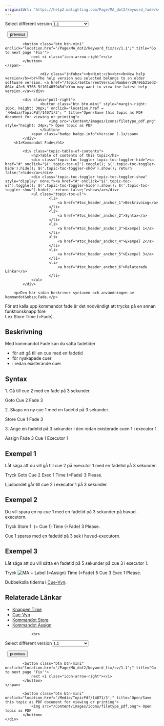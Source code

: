```yaml
---
originalUrl: 'https://help2.malighting.com/Page/MA_dot2/keyword_fade/sv/1.1'
---
```


<div class="topic-navigation">

<div class="pull-right">
	<span class="pull-left">


<div class="pull-left">
<form action="/Topic/SetCurrentVersionNumber" class="form-inline" id="frmTagSelector" method="post">	<span class="form-mini">
		<div class="input-prepend"><span class="add-on">Select different version</span><select autocomplete="off" id="versionNumberId" name="versionNumberId" onchange="$(this).closest('#frmTagSelector').submit();" style="width: 120px;"><option value="">- latest -</option>
<option selected="selected" value="3">1.1</option>
<option value="7">1.2</option>
<option value="12">1.3</option>
<option value="16">1.5</option>
<option value="29">1.9</option>
</select></div>
		<input data-val="true" data-val-number="The field Int32 must be a number." data-val-required="The Int32 field is required." id="ProductId" name="ProductId" type="hidden" value="7">
		<input id="CurrentGuid" name="CurrentGuid" type="hidden" value="96b21ed2-804c-42e6-9765-5f101405945d">
	</span>
</form></div>&nbsp;	</span>
	<span class="pull-right" style="white-space: nowrap;">
			<button class="btn btn-mini" onclick="location.href='/Page/MA_dot2/keyword_executor/sv/1.1'; " title="Go to previous page 'Executor'">
				<i class="icon-arrow-left"></i> previous
			</button>

			<button class="btn btn-mini" onclick="location.href='/Page/MA_dot2/keyword_fix/sv/1.1';" title="Go to next page 'Fix'">
				next <i class="icon-arrow-right"></i> 
			</button>
	</span>
</div>
<div class="clear-fix" style="margin-bottom: 10px"></div>
</div>

					<div class="infobox"><b>Hint:</b><br><b>New help version</b><br>The help version you selected belongs to an older software version. <a href="/Topic/SetCurrentVersionNumber/29/96b21ed2-804c-42e6-9765-5f101405945d">You may want to view the latest help version.</a></div>

			<div class="pull-right">
					<button class="btn btn-mini" style="margin-right: 10px; height: 30px;" onclick="location.href = '/Media/TopicPdf/14071/3'; " title="Open/Save this topic as PDF document for viewing or printing">
						<img src="/Content/images/icons/filetype_pdf.png" style="height: 24px;"> Open topic as PDF
					</button>
				<span class="badge badge-info">Version 1.1</span>
			</div>
		<h1>Kommandot Fade</h1>

			<div class="topic-table-of-contents">
				<h2>Table of contents of this topic</h2>
				<div class="topic-toc-toggler topic-toc-toggler-hide"><a href="#" onclick="$('.topic-toc-ul').toggle(); $('.topic-toc-toggler-hide').hide(); $('.topic-toc-toggler-show').show(); return false;">hide</a></div>
				<div class="topic-toc-toggler topic-toc-toggler-show" style="display: none;"><a href="#" onclick="$('.topic-toc-ul').toggle(); $('.topic-toc-toggler-hide').show(); $('.topic-toc-toggler-show').hide(); return false;">show</a></div>
				<ul class="topic-toc-ul">
						<li>
							<a href="#toc_header_anchor_1">Beskrivning</a>
						</li>
						<li>
							<a href="#toc_header_anchor_2">Syntax</a>
						</li>
						<li>
							<a href="#toc_header_anchor_3">Exempel 1</a>
						</li>
						<li>
							<a href="#toc_header_anchor_4">Exempel 2</a>
						</li>
						<li>
							<a href="#toc_header_anchor_5">Exempel 3</a>
						</li>
						<li>
							<a href="#toc_header_anchor_6">Relaterade Länkar</a>
						</li>
				</ul>
			</div>

		<p>Den här sidan beskriver syntaxen och användningen av kommandot&nbsp;Fade.</p>

<p>För att&nbsp;kalla upp&nbsp;kommandot fade är det nödvändigt att trycka på en annan funktionsknapp före<br>
t.ex <span class="hardkey">Store</span> <span class="hardkey">Time</span>&nbsp;(=Fade).</p>

<a name="toc_header_anchor_1" id="toc_header_anchor_1" class="topic-toc-item"></a><h2>Beskrivning</h2>

<p>Med kommandot Fade kan du sätta fadetider</p>

<ul>
	<li>för att gå till en cue med en fadetid</li>
	<li>för nyskapade cuer</li>
	<li>i redan existerande cuer</li>
</ul>

<a name="toc_header_anchor_2" id="toc_header_anchor_2" class="topic-toc-item"></a><h2>Syntax</h2>

<p>1. Gå till cue 2 med en fade på 3 sekunder.</p>

<div class="cl_input">Goto Cue 2 Fade 3</div>

<p>2. Skapa en ny cue 1 med en fadetid på 3 sekunder.</p>

<div class="cl_input">Store Cue 1 Fade 3</div>

<p>3. Ange en fadetid på 3 sekunder i den redan existerade cuen 1 i executor 1.</p>

<div class="cl_input">Assign Fade 3 Cue 1 Executor 1</div>

<a name="toc_header_anchor_3" id="toc_header_anchor_3" class="topic-toc-item"></a><h2>Exempel 1</h2>

<p>Låt säga att du vill gå till cue 2 på executor 1 med en fadetid på 3 sekunder.</p>

<p>Tryck&nbsp;<span class="hardkey">Goto</span> <span class="hardkey">Cue</span> <span class="hardkey">2</span> <span class="hardkey">Exec</span> <span class="hardkey">1</span> <span class="hardkey">Time</span> (=Fade) <span class="hardkey">3</span> <span class="hardkey">Please</span>.</p>

<p>Ljusbordet går till cue 2 i executor&nbsp;1 på 3 sekunder.</p>

<a name="toc_header_anchor_4" id="toc_header_anchor_4" class="topic-toc-item"></a><h2>Exempel 2</h2>

<p>Du vill spara en ny cue 1 med en fadetid på 3 sekunder på huvud-executorn.</p>

<p>Tryck&nbsp;<span class="hardkey">Store</span> <span class="hardkey">1</span>&nbsp; (= Cue 1) <span class="hardkey">Time</span> (=Fade) <span class="hardkey">3</span> <span class="hardkey">Please</span>.</p>

<p>Cue 1 sparas med en fadetid på 3 sek i huvud-executorn.</p>

<a name="toc_header_anchor_5" id="toc_header_anchor_5" class="topic-toc-item"></a><h2>Exempel 3</h2>

<p>Låt säga att du vill sätta en fadetid på 5 sekunder på cue 3 i executor 1.</p>

<p>Tryck&nbsp;<span class="hardkey"><img alt="MA" src="/Media/Mlg/ma.png"></span> + <span class="hardkey">Label</span> (=Assign) <span class="hardkey">Time</span> (=Fade) <span class="hardkey">5</span> <span class="hardkey">Cue</span> <span class="hardkey">3</span> <span class="hardkey">Exec</span> <span class="hardkey">1</span> <span class="hardkey">Please</span>.</p>

<div class="tip">Dubbelkolla tiderna i&nbsp;<a href="/Topic/b8ab1bbb-182d-41d6-9a1e-52f5267922c7">Cue-Vyn</a>.</div>

<a name="toc_header_anchor_6" id="toc_header_anchor_6" class="topic-toc-item"></a><h2>Relaterade Länkar</h2>

<ul>
	<li><a href="/Topic/fc47e5b3-2597-4b3f-ad85-c1690440e399">Knappen Time</a></li>
	<li><a href="/Topic/b8ab1bbb-182d-41d6-9a1e-52f5267922c7">Cue-Vyn</a></li>
	<li><a href="/Topic/97af99ef-e454-442e-9abc-5b71bf8cc974">Kommandot Store</a></li>
	<li><a href="/Topic/ec08034c-3e2a-47b3-a353-50b018990c44">Kommandot Assign</a></li>
</ul>


				<br>
<div class="topic-navigation">

<div class="pull-right">
	<span class="pull-left">


<div class="pull-left">
<form action="/Topic/SetCurrentVersionNumber" class="form-inline" id="frmTagSelector" method="post">	<span class="form-mini">
		<div class="input-prepend"><span class="add-on">Select different version</span><select autocomplete="off" id="versionNumberId" name="versionNumberId" onchange="$(this).closest('#frmTagSelector').submit();" style="width: 120px;"><option value="">- latest -</option>
<option selected="selected" value="3">1.1</option>
<option value="7">1.2</option>
<option value="12">1.3</option>
<option value="16">1.5</option>
<option value="29">1.9</option>
</select></div>
		<input data-val="true" data-val-number="The field Int32 must be a number." data-val-required="The Int32 field is required." id="ProductId" name="ProductId" type="hidden" value="7">
		<input id="CurrentGuid" name="CurrentGuid" type="hidden" value="96b21ed2-804c-42e6-9765-5f101405945d">
	</span>
</form></div>&nbsp;	</span>
	<span class="pull-right" style="white-space: nowrap;">
			<button class="btn btn-mini" onclick="location.href='/Page/MA_dot2/keyword_executor/sv/1.1'; " title="Go to previous page 'Executor'">
				<i class="icon-arrow-left"></i> previous
			</button>

			<button class="btn btn-mini" onclick="location.href='/Page/MA_dot2/keyword_fix/sv/1.1';" title="Go to next page 'Fix'">
				next <i class="icon-arrow-right"></i> 
			</button>
	</span>
</div>
	<div class="clear-fix"></div>
	<div class="pull-right">
	
			<button class="btn btn-mini" onclick="location.href='/Media/TopicPdf/14071/3';" title="Open/Save this topic as PDF document for viewing or printing">
				<img src="/Content/images/icons/filetype_pdf.png"> Open topic as PDF
			</button>
	</div>
<div class="clear-fix" style="margin-bottom: 10px"></div>
</div>

	
